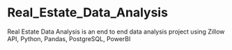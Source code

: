 # Real_Estate_Data_Analysis
Real Estate Data Analysis is an end to end data analysis project using Zillow API, Python, Pandas, PostgreSQL, PowerBI
